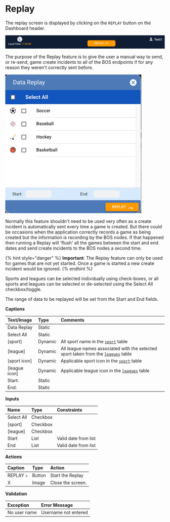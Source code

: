 # Replay

The replay screen is displayed by clicking on the `REPLAY` button on the Dashboard header.

![](../../../.gitbook/assets/screen-shot-2020-03-06-at-11.09.22-am.png)

The purpose of the Replay feature is to give the user a manual way to send, or re-send, game create incidents to all of the BOS endpoints if for any reason they weren't correctly sent before.

![](../../../.gitbook/assets/screen-shot-2020-03-06-at-11.09.33-am.png)

Normally this feature shouldn't need to be used very often as a create incident is automatically sent every time a game is created. But there could be occasions when the application correctly records a game as being created but the information is recording by the BOS nodes. If that happened then running a Replay will 'flush' all the games between the start and end dates and send create incidents to the BOS nodes a second time.

{% hint style="danger" %}
**Important**: The Replay feature can only be used for games that are not yet started. Once a game is started a new create incident would be ignored.
{% endhint %}

Sports and leagues can be selected individually using check-boxes, or all sports and leagues can be selected or de-selected using the Select All checkbox/toggle.

The range of data to be replayed will be set from the Start and End fields.

**Captions**

| Text/Image | Type | Comments |
| :--- | :--- | :--- |
| Data Replay | Static |   |
| Select All | Static |   |
| \[sport\] | Dynamic | All sport name in the [`sport`](../../../database/objects/tables.md#sports) table |
| \[league\] | Dynamic |  All league names associated with the selected sport taken from the [`leagues`](../../../database/objects/tables.md#leagues) table |
| \[sport icon\] | Dynamic | Applicable sport icon in the [`sport`](../../../database/objects/tables.md#sports) table |
| \[league icon\] | Dynamic | Applicable league icon in the [`leagues`](../../../database/objects/tables.md#leagues) table |
| Start: | Static |  |
| End: | Static |  |

**Inputs**

| Name | Type | Constraints |
| :--- | :--- | :--- |
| Select All | Checkbox |   |
| \[sport\] | Checkbox |   |
| \[league\] | Checkbox |   |
| Start | List | Valid date from list |
| End | List | Valid date from list |

**Actions**

| Caption | Type | Action |
| :--- | :--- | :--- |
| REPLAY ⤵   | Button | Start the Replay |
| X | Image | Close the screen. |

**Validation**

| **Exception** | Error Message |
| :--- | :--- |
| No user name | Username not entered |



